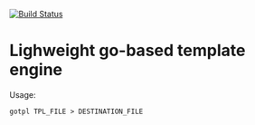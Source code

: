[![Build Status](https://github.com/wodby/gotpl/workflows/Build/badge.svg)](https://github.com/wodby/gotpl/actions)

# Lighweight go-based template engine

Usage:
```
gotpl TPL_FILE > DESTINATION_FILE
```
